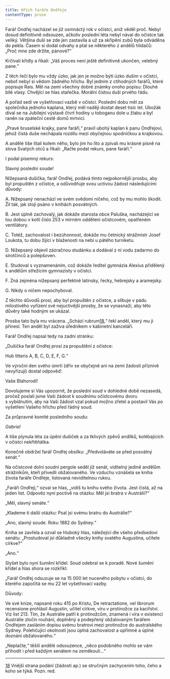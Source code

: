 ```yaml
---
title: Hřích faráře Ondřeje
contentType: prose
---
```


  

Farář Ondřej nacházel se již osmnáctý rok v očistci, aniž věděl proč. Nebyl dosud definitivně odsouzen, ačkoliv poslední léta nebyl nával do očistce tak veliký. Většina duší se zde jen zastavila a už za skřípění zubů byla odváděna do pekla. Časem si dodal odvahy a ptal se některého z andělů hlídačů: „Proč mne zde držíte, pánové?“

Krčívali křídly a říkali: „Váš proces není ještě definitivně ukončen, velebný pane.“

Z těch řečí bylo mu vždy úzko, jak jen je možno býti úzko duším v očistci, neboť nebyl si vědom žádného hříchu. Byl jedním z ctihodných farářů, které popisuje Rais. Měl na zemi všechny dobré známky onoho popisu: Dlouhé bílé vlasy. Chvějící se hlas stařečka. Morální čistou duši prvého řádu.

A pořád sedí ve vyšetřovací vazbě v očistci. Poslední dobu měl za společníka jednoho kaplana, který měl naději dostat deset tisíc let. Ubožák díval se na Jubilejní výstavě čtvrt hodiny u toboganu dole u žlabu a byl raněn na zpáteční cestě domů mrtvicí.

„Pravé bruselské krajky, pane faráři,“ pravil ubohý kaplan k panu Ondřejovi, jehož čistá duše nechápala rozdílu mezi obyčejnou spodničkou a krajkovou.

A andělé tiše lítali kolem něho, bylo jim ho líto a zpívali mu krásné písně na slova Svatých otců a říkali: „Račte podat rekurs, pane faráři.“

I podal písemný rekurs:

Slavný poslední soude!

Nížepsaná dušička, farář Ondřej, podává tímto nejpokornější prosbu, aby byl propuštěn z očistce, a odůvodňuje svou uctivou žádost následujícími důvody:

A. Nížepsaný nenachází ve svém svědomí ničeho, což by mu mohlo škodit. Žil tak, jak stojí psáno v knihách posvátných.

B. Jest úplně zachovalý, jak dokáže starosta obce Paluška, nacházející se tou dobou v kotli číslo 253 v mírném oddělení očistcovém, opatřeném ventilátory.

C. Totéž, zachovalost i bezúhonnost, dokáže mu četnický strážmistr Josef Loukota, tu dobu žijící v blaženosti na nebi u pátého turniketu.

D. Nížepsaný objevil zázračnou studánku a dodával z ní vodu zadarmo do sirotčinců a polepšoven.

E. Studoval s vyznamenáním, což dokáže ředitel gymnázia Alexius přidělený k andělům střežícím gymnazisty v očistci.

F. Zná zejména nížepsaný perfektně latinsky, řecky, hebrejsky a aramejsky.

G. Nikdy o ničem nepochyboval.

Z těchto důvodů prosí, aby byl propuštěn z očistce, a slibuje v pádu milostivého vyřízení své nejuctivější prosby, že se vynasnaží, aby této důvěry také hodným se ukázal.

Prosba tato byla mu vrácena. „Schází rubrum[18](./resources/undefined),“ řekl anděl, který mu ji přinesl. Ten anděl byl zaživa úředníkem v kabinetní kanceláři.

Farář Ondřej napsal tedy na zadní stránku:

„Dušička farář Ondřej prosí za propuštění z očistce:

Hub litteris A, B, C, D, E, F, G.“

Ve výroční den svého úmrtí (dřív se obyčejně ani na zemi žádosti příznivě nevyřizují) dostal odpověď:

Vaše Blahorodí!

Dovolujeme si Vás upozornit, že poslední soud v dohledné době nezasedá, pročež poslali jsme Vaši žádost k soudnímu očistcovému dvoru s vybídnutím, aby na Vaši žádost vzal pokud možno zřetel a postavil Vás po vyšetření Vašeho hříchu před řádný soud.

Za průpravné komité posledního soudu:

_Gabriel_

A tiše plynula léta za úpění dušiček a za tklivých zpěvů andílků, kolébajících v očistci nekřtěňátka.

Konečně obdržel farář Ondřej obsílku: „Předvoláváte se před posvátný senát.“

Na očistcové dolní soudní pergole seděl již senát, viditelný jedině andělům strážníkům, kteří přivedli obžalovaného. Ve vzduchu vznášela se kniha života faráře Ondřeje, listovaná neviditelnou rukou.

„Faráři Ondřeji,“ ozval se hlas, „vidíš tu knihu svého života. Jest čistá, až na jeden list. Odpověz nyní poctivě na otázku: Měl jsi bratra v Austrálii?“

„Měl, slavný senáte.“

„Klademe ti další otázku: Psal jsi svému bratru do Austrálie?“

„Ano, slavný soude. Roku 1882 do Sydney.“

Kniha se zavřela a ozval se hluboký hlas, náležející dle všeho předsedovi senátu: „Prostudoval jsi důkladně všecky knihy svatého Augustina, učitele církve?“

„Ano.“

Slyšet bylo nyní šumění křídel. Soud odebral se k poradě. Nové šumění křídel a hlas shora se rozkřikl:

„Farář Ondřej odsuzuje se na 15 000 let nuceného pobytu v očist­ci, do kterého započítá se mu 22 let vyšetřovací vazby.

Důvody:

Ve své knize, napsané roku 415 po Kristu, De retractatione, vel librorum recensione prohlásil Augustin, učitel církve, víru v protinožce za kacířství. Viz list 213. Tím, že Austrálie patří k protinožcům, znamená i víra v existenci Austrálie zločin rouhání, doplněný a podepřený obžalovaným farářem Ondřejem zasláním dopisu svému bratrovi mezi protinožce do australského Sydney. Polehčující okolnosti jsou úplná zachovalost a upřímné a úplné doznání obžalovaného.“

„Neplačte,“ těšili andělé odsouzence, „něco podobného mohlo se vám přihodit i před každým senátem na zeměkouli…“

* * *

[18](./resources/undefined) Vnější strana podání (žádosti ap.) se stručným zachycením toho, čeho a koho se týká. Pozn. red.
